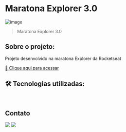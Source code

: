 # Maratona Explorer 3.0 
![image](https://user-images.githubusercontent.com/105132452/191039783-f0cf6638-d6a5-4703-bf78-11e9fdd743c2.png)
> Maratona Explorer 3.0 
## Sobre o projeto:

Projeto desenvolvido na maratona Explorer da Rocketseat 

[🔗 Clique aqui para acessar](https://AndersonRodrigs.github.io/MaratonaEX3.0/)

## 🛠 Tecnologias utilizadas:

<div display="block">
<img src="https://img.shields.io/badge/HTML5-E34F26?style=for-the-badge&logo=html5&logoColor=white" alt="">
<img src="https://img.shields.io/badge/CSS3-1572B6?style=for-the-badge&logo=css3&logoColor=white" alt="">
</div>

<!--# Autor:-->
## Contato
<a href="https://www.linkedin.com/in/anderson-r-souza" target="_blank"><img src="https://img.shields.io/badge/-LinkedIn-%230077B5?style=for-the-badge&logo=linkedin&logoColor=white" target="_blank"></a> 
<a href = "mailto:anderson.rodriguesouz@gmail.com"><img src="https://img.shields.io/badge/-Gmail-%23333?style=for-the-badge&logo=gmail&logoColor=white" target="_blank"></a>

